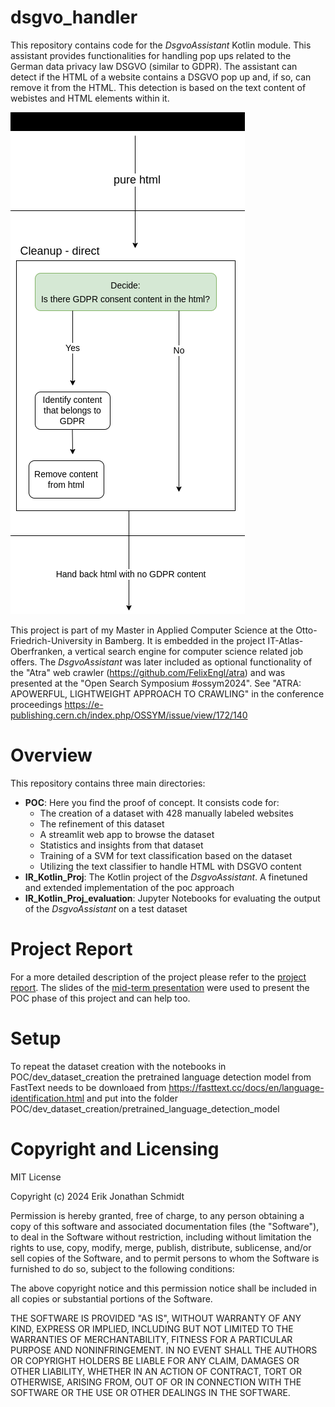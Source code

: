 # dsgvo_handler
This repository contains code for the _DsgvoAssistant_ Kotlin module. This assistant provides
functionalities for handling pop ups related to the German data privacy law DSGVO (similar to GDPR).
The assistant can detect if the HTML of a website contains a DSGVO pop up and, if so, can remove it 
from the HTML. This detection is based on the text content of webistes and HTML elements within it.

![Functionalities of the DsgvoAssistant](dsgvo_handler_sketch.png)

This project is part of my Master in Applied Computer Science at the Otto-Friedrich-University in Bamberg.
It is embedded in the project IT-Atlas-Oberfranken, a vertical search engine for computer science related job offers.
The _DsgvoAssistant_ was later included as optional functionality of the "Atra" web crawler (https://github.com/FelixEngl/atra) and was presented at the "Open Search Symposium #ossym2024".
See "ATRA: APOWERFUL, LIGHTWEIGHT APPROACH TO CRAWLING" in the conference proceedings https://e-publishing.cern.ch/index.php/OSSYM/issue/view/172/140

# Overview
This repository contains three main directories:
- **POC**: Here you find the proof of concept. It consists code for:
  - The creation of a dataset with 428 manually labeled websites
  - The refinement of this dataset
  - A streamlit web app to browse the dataset
  - Statistics and insights from that dataset
  - Training of a SVM for text classification based on the dataset
  - Utilizing the text classifier to handle HTML with DSGVO content
- **IR_Kotlin_Proj**: The Kotlin project of the _DsgvoAssistant_. A finetuned and extended implementation of the poc approach
- **IR_Kotlin_Proj_evaluation**: Jupyter Notebooks for evaluating the output of the _DsgvoAssistant_ on a test dataset

# Project Report
For a more detailed description of the project please refer to the [project report](DsgvoAssistantProjectReport.pdf).
The slides of the [mid-term presentation](DSGVO_handler.pdf) were used to present the POC phase of this project and can
help too.

# Setup
To repeat the dataset creation with the notebooks in POC/dev\_dataset\_creation the pretrained language detection model from FastText needs to be downloaed from https://fasttext.cc/docs/en/language-identification.html and put into the folder POC/dev\_dataset\_creation/pretrained\_language\_detection\_model

# Copyright and Licensing

MIT License

Copyright (c) 2024 Erik Jonathan Schmidt

Permission is hereby granted, free of charge, to any person obtaining a copy
of this software and associated documentation files (the "Software"), to deal
in the Software without restriction, including without limitation the rights
to use, copy, modify, merge, publish, distribute, sublicense, and/or sell
copies of the Software, and to permit persons to whom the Software is
furnished to do so, subject to the following conditions:

The above copyright notice and this permission notice shall be included in all
copies or substantial portions of the Software.

THE SOFTWARE IS PROVIDED "AS IS", WITHOUT WARRANTY OF ANY KIND, EXPRESS OR
IMPLIED, INCLUDING BUT NOT LIMITED TO THE WARRANTIES OF MERCHANTABILITY,
FITNESS FOR A PARTICULAR PURPOSE AND NONINFRINGEMENT. IN NO EVENT SHALL THE
AUTHORS OR COPYRIGHT HOLDERS BE LIABLE FOR ANY CLAIM, DAMAGES OR OTHER
LIABILITY, WHETHER IN AN ACTION OF CONTRACT, TORT OR OTHERWISE, ARISING FROM,
OUT OF OR IN CONNECTION WITH THE SOFTWARE OR THE USE OR OTHER DEALINGS IN THE
SOFTWARE.
